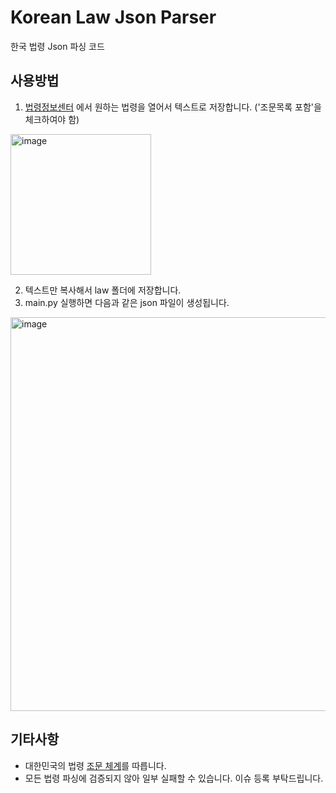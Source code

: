# Korean Law Json Parser
한국 법령 Json 파싱 코드

## 사용방법
1. [법령정보센터](https://www.law.go.kr/%EB%B2%95%EB%A0%B9) 에서 원하는 법령을 열어서 텍스트로 저장합니다. ('조문목록 포함'을 체크하여야 함)

<img width="225" alt="image" src="https://user-images.githubusercontent.com/43233543/221195617-9f78a6f0-3612-4819-aa7b-9c24ae95fce6.png">

2. 텍스트만 복사해서 law 폴더에 저장합니다.
3. main.py 실행하면 다음과 같은 json 파일이 생성됩니다.

<img width="630" alt="image" src="https://user-images.githubusercontent.com/43233543/221196051-88cb44e6-eaec-430e-bcf7-9710262908b5.png">

## 기타사항

* 대한민국의 법령 [조문 체계](https://elaw.klri.re.kr/kor_service/lawsystem.do)를 따릅니다.
* 모든 법령 파싱에 검증되지 않아 일부 실패할 수 있습니다. 이슈 등록 부탁드립니다.

